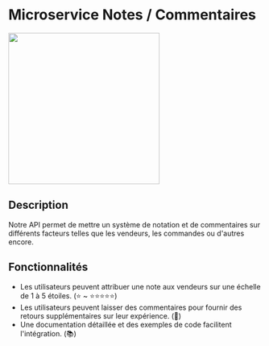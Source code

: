 # Microservice Notes / Commentaires
<img src="https://github.com/Althail/Microservice-notes/assets/93679283/737ce687-528e-4853-b505-52a20504523f"  width="300" height="300">

## Description

Notre API permet de mettre un système de notation et de commentaires sur différents facteurs telles que les vendeurs, les commandes ou d'autres encore.

## Fonctionnalités

- Les utilisateurs peuvent attribuer une note aux vendeurs sur une échelle de 1 à 5 étoiles. (⭐ ~ ⭐⭐⭐⭐⭐)
- Les utilisateurs peuvent laisser des commentaires pour fournir des retours supplémentaires sur leur expérience. (💬)
- Une documentation détaillée et des exemples de code facilitent l'intégration. (📚)
